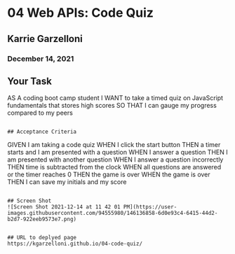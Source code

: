 # 04 Web APIs: Code Quiz
## Karrie Garzelloni
### December 14, 2021

## Your Task

AS A coding boot camp student
I WANT to take a timed quiz on JavaScript fundamentals that stores high scores
SO THAT I can gauge my progress compared to my peers
```

## Acceptance Criteria

```
GIVEN I am taking a code quiz
WHEN I click the start button
THEN a timer starts and I am presented with a question
WHEN I answer a question
THEN I am presented with another question
WHEN I answer a question incorrectly
THEN time is subtracted from the clock
WHEN all questions are answered or the timer reaches 0
THEN the game is over
WHEN the game is over
THEN I can save my initials and my score
```

## Screen Shot
![Screen Shot 2021-12-14 at 11 42 01 PM](https://user-images.githubusercontent.com/94555980/146136858-6d0e93c4-6415-44d2-b2d7-922eeb9573e7.png)


## URL to deplyed page 
https://kgarzelloni.github.io/04-code-quiz/
